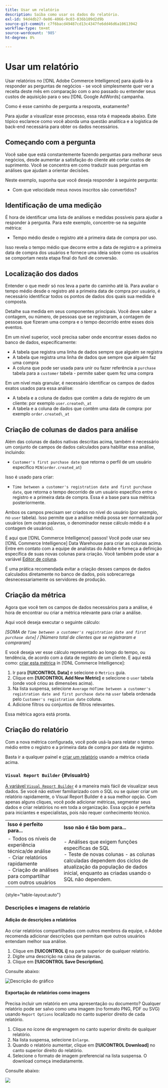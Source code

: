 ```yaml
---
title: Usar um relatório
description: Saiba como usar os dados do relatório.
exl-id: 94d4db27-0e06-4066-9c03-036b109d2d9b
source-git-commit: c7f6bacd49487cd13c4347fe6dd46d6a10613942
workflow-type: tm+mt
source-wordcount: '985'
ht-degree: 0%

---
```


# Usar um relatório

Usar relatórios no [!DNL Adobe Commerce Intelligence] para ajudá-lo a responder as perguntas de negócios - se você simplesmente quer ver a receita deste mês em comparação com o ano passado ou entender seus custos de aquisição para o seu [!DNL Google AdWords] campanha.

Como é esse caminho de pergunta a resposta, exatamente?

Para ajudar a visualizar esse processo, essa rota é mapeada abaixo. Este tópico esclarece como você aborda uma questão analítica e a logística de back-end necessária para obter os dados necessários.

## Começando com a pergunta

Você sabe que está constantemente fazendo perguntas para melhorar seus negócios, desde aumentar a satisfação do cliente até cortar custos de suprimento. Você se concentra em como traduzir suas perguntas em análises que ajudam a orientar decisões.

Neste exemplo, suponha que você deseja responder à seguinte pergunta:

* Com que velocidade meus novos inscritos são convertidos?

## Identificação de uma medição

É hora de identificar uma lista de análises e medidas possíveis para ajudar a responder à pergunta. Para este exemplo, concentre-se na seguinte métrica:

* Tempo médio desde o registro até a primeira data de compra por uso.

Isso revela o tempo médio que decorre entre a data de registro e a primeira data de compra dos usuários e fornece uma ideia sobre como os usuários se comportam nesta etapa final do funil de conversão.

## Localização dos dados

Entender o que medir só nos leva a parte do caminho até lá. Para avaliar o tempo médio desde o registro até a primeira data de compra por usuário, é necessário identificar todos os pontos de dados dos quais sua medida é composta.

Detalhe sua medida em seus componentes principais. Você deve saber a contagem, ou número, de pessoas que se registraram, a contagem de pessoas que fizeram uma compra e o tempo decorrido entre esses dois eventos.

Em um nível superior, você precisa saber onde encontrar esses dados no banco de dados, especificamente:

* A tabela que registra uma linha de dados sempre que alguém se registra
* A tabela que registra uma linha de dados que sempre que alguém faz uma compra
* A coluna que pode ser usada para unir ou fazer referência a `purchase` tabela para a `customer` tabela - permite saber quem fez uma compra

Em um nível mais granular, é necessário identificar os campos de dados exatos usados para essa análise:

* A tabela e a coluna de dados que contêm a data de registro de um cliente: por exemplo `user.created\_at`
* A tabela e a coluna de dados que contêm uma data de compra: por exemplo `order.created\_at`

## Criação de colunas de dados para análise

Além das colunas de dados nativas descritas acima, também é necessário um conjunto de campos de dados calculados para habilitar essa análise, incluindo:

* `Customer's first purchase date` que retorna o perfil de um usuário específico `MIN(order.created_at`)

Isso é usado para criar:

* `Time between a customer's registration date and first purchase date`, que retorna o tempo decorrido de um usuário específico entre o registro e a primeira data de compra. Essa é a base para sua métrica posteriormente.

Ambos os campos precisam ser criados no nível do usuário (por exemplo, no `user` tabela). Isso permite que a análise média possa ser normalizada por usuários (em outras palavras, o denominador nesse cálculo médio é a contagem de usuários).

É aqui que [!DNL Commerce Intelligence] passos! Você pode usar seu [!DNL Commerce Intelligence] Data Warehouse para criar as colunas acima. Entre em contato com a equipe de analistas do Adobe e forneça a definição específica de suas novas colunas para criação. Você também pode usar a variável [Editor de coluna](../../data-analyst/data-warehouse-mgr/creating-calculated-columns.md).

É uma prática recomendada evitar a criação desses campos de dados calculados diretamente no banco de dados, pois sobrecarrega desnecessariamente os servidores de produção.

## Criação da métrica

Agora que você tem os campos de dados necessários para a análise, é hora de encontrar ou criar a métrica relevante para criar a análise.

Aqui você deseja executar o seguinte cálculo:


_[SOMA de `Time between a customer's registration date and first purchase date`] / [Número total de clientes que se registraram e compraram]_

E você deseja ver esse cálculo representado ao longo do tempo, ou tendência, de acordo com a data de registro de um cliente. E aqui está como: [criar esta métrica](../../data-user/reports/ess-manage-data-metrics.md) in [!DNL Commerce Intelligence]:

1. Ir para **[!UICONTROL Data]** e selecione o `Metrics` guia.
1. Clique em **[!UICONTROL Add New Metric]** e selecione o `user` tabela (onde você criou as dimensões acima).
1. Na lista suspensa, selecione `Average` no`Time between a customer's registration date and first purchase date` na `user` tabela ordenada pelo `Customer's registration date`  coluna.
1. Adicione filtros ou conjuntos de filtros relevantes.

Essa métrica agora está pronta.

## Criação do relatório

Com a nova métrica configurada, você pode usá-la para relatar o tempo médio entre o registro e a primeira data de compra por data de registro.

Basta ir a qualquer painel e [criar um relatório](../../data-user/reports/ess-manage-data-metrics.md) usando a métrica criada acima.

### `Visual Report Builder` {#visualrb}

[A variável `Visual Report Builder`](../../data-user/reports/ess-rpt-build-visual.md) é a maneira mais fácil de visualizar seus dados. Se você não estiver familiarizado com o SQL ou se quiser criar um relatório rapidamente, o Visual Report Builder é a sua melhor opção. Com apenas alguns cliques, você pode adicionar métricas, segmentar seus dados e criar relatórios no em toda a organização. Essa opção é perfeita para iniciantes e especialistas, pois não requer conhecimento técnico.

|  |  |
|--- |--- |
| **Isso é perfeito para...** | **Isso não é tão bom para...** |
| - Todos os níveis de experiência técnica/de análise<br>- Criar relatórios rapidamente<br>- Criação de análises para compartilhar com outros usuários | - Análises que exigem funções específicas de SQL<br>- Teste de novas colunas - as colunas calculadas dependem dos ciclos de atualização da população de dados inicial, enquanto as criadas usando o SQL não dependem. |

{style="table-layout:auto"}

### Descrições e imagens de relatório

#### Adição de descrições a relatórios

Ao criar relatórios compartilhados com outros membros da equipe, o Adobe recomenda adicionar descrições que permitam que outros usuários entendam melhor sua análise.

1. Clique em **[!UICONTROL i]** na parte superior de qualquer relatório.
1. Digite uma descrição na caixa de palavras.
1. Clique em **[!UICONTROL Save Description]**.

Consulte abaixo:

![Descrição do gráfico](../../assets/Chart_Description.gif)

#### Exportação de relatórios como imagens

Precisa incluir um relatório em uma apresentação ou documento? Qualquer relatório pode ser salvo como uma imagem (no formato PNG, PDF ou SVG) usando `Report Options` localizado no canto superior direito de cada relatório.

1. Clique no ícone de engrenagem no canto superior direito de qualquer relatório.
1. Na lista suspensa, selecione `Enlarge`.
1. Quando o relatório aumentar, clique em **[!UICONTROL Download]** no canto superior direito do relatório.
1. Selecione o formato de imagem preferencial na lista suspensa. O download começa imediatamente.

Consulte abaixo:

![](../../assets/exp-rep-as-image.gif)
